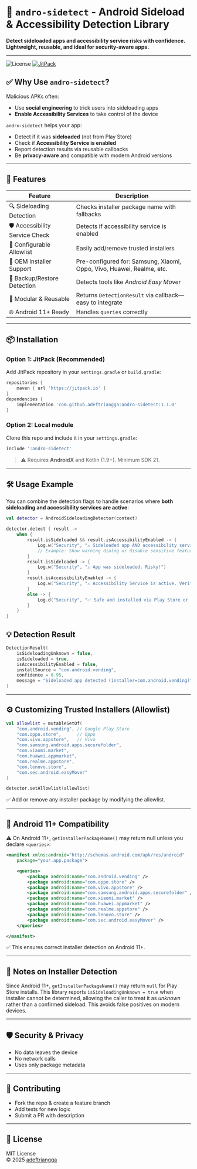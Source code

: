 # 🎯 `andro-sidetect` - Android Sideload & Accessibility Detection Library
**Detect sideloaded apps and accessibility service risks with confidence. Lightweight, reusable, and ideal for security-aware apps.**

---

![License](https://img.shields.io/badge/license-MIT-blue.svg)
[![JitPack](https://jitpack.io/v/adeftriangga/andro-sidetect.svg)](https://jitpack.io/#adeftriangga/andro-sidetect)

## ✅ Why Use `andro-sidetect`?

Malicious APKs often:
- Use **social engineering** to trick users into sideloading apps
- **Enable Accessibility Services** to take control of the device

`andro-sidetect` helps your app:
- Detect if it was **sideloaded** (not from Play Store)
- Check if **Accessibility Service is enabled**
- Report detection results via reusable callbacks
- Be **privacy-aware** and compatible with modern Android versions

---

## 🔧 Features

| Feature | Description |
|-------|-----------|
| 🔍 Sideloading Detection | Checks installer package name with fallbacks |
| 🛡️ Accessibility Service Check | Detects if accessibility service is enabled |
| 🔄 Configurable Allowlist | Easily add/remove trusted installers |
| 📱 OEM Installer Support | Pre-configured for: Samsung, Xiaomi, Oppo, Vivo, Huawei, Realme, etc. |
| 💾 Backup/Restore Detection | Detects tools like *Android Easy Mover* |
| 📁 Modular & Reusable | Returns `DetectionResult` via callback—easy to integrate |
| 🌐 Android 11+ Ready | Handles `queries` correctly |

---

## 📦 Installation

### Option 1: JitPack (Recommended)
Add JitPack repository in your `settings.gradle` or `build.gradle`:
```groovy
repositories {
    maven { url 'https://jitpack.io' }
}
dependencies {
    implementation 'com.github.adeftriangga:andro-sidetect:1.1.0'
}
```

### Option 2: Local module
Clone this repo and include it in your `settings.gradle`:
```groovy
include ':andro-sidetect'
```

>⚠️ Requires **AndroidX** and Kotlin (1.9+). Minimum SDK 21.

---

## 🛠️ Usage Example

You can combine the detection flags to handle scenarios where **both sideloading and accessibility services are active**:

```kotlin
val detector = AndroidSideloadingDetector(context)

detector.detect { result ->
    when {
        result.isSideloaded && result.isAccessibilityEnabled -> {
            Log.w("Security", "⚠️ Sideloaded app AND accessibility service active. High risk!")
            // Example: Show warning dialog or disable sensitive features
        }
        result.isSideloaded -> {
            Log.w("Security", "⚠️ App was sideloaded. Risky!")
        }
        result.isAccessibilityEnabled -> {
            Log.w("Security", "⚠️ Accessibility Service is active. Verify source!")
        }
        else -> {
            Log.d("Security", "✅ Safe and installed via Play Store or trusted source.")
        }
    }
}
```

## 💡 Detection Result 
```kotlin
DetectionResult(
    isSideloadingUnknown = false,
    isSideloaded = true,
    isAccessibilityEnabled = false,
    installSource = "com.android.vending",
    confidence = 0.95,
    message = "Sideloaded app detected (installer=com.android.vending)"
)
```
---

## ⚙️ Customizing Trusted Installers (Allowlist)
```kotlin
val allowlist = mutableSetOf(
    "com.android.vending", // Google Play Store
    "com.oppo.store",      // Oppo
    "com.vivo.appstore",   // Vivo
    "com.samsung.android.apps.securefolder",
    "com.xiaomi.market",
    "com.huawei.appmarket",
    "com.realme.appstore",
    "com.lenovo.store",
    "com.sec.android.easyMover"
)

detector.setAllowlist(allowlist)
```
✅ Add or remove any installer package by modifying the allowlist.

---

## 🔐 Android 11+ Compatibility
⚠️ On Android 11+, `getInstallerPackageName()` may return null unless you declare `<queries>`:

```xml
<manifest xmlns:android="http://schemas.android.com/apk/res/android"
    package="your.app.package">

    <queries>
        <package android:name="com.android.vending" />
        <package android:name="com.oppo.store" />
        <package android:name="com.vivo.appstore" />
        <package android:name="com.samsung.android.apps.securefolder" />
        <package android:name="com.xiaomi.market" />
        <package android:name="com.huawei.appmarket" />
        <package android:name="com.realme.appstore" />
        <package android:name="com.lenovo.store" />
        <package android:name="com.sec.android.easyMover" />
    </queries>

</manifest>
```
✅ This ensures correct installer detection on Android 11+.

---

## 📝 Notes on Installer Detection
Since Android 11+, `getInstallerPackageName()` may return `null` for Play Store installs.
This library  reports `isSideloadingUnknown = true` when installer cannot be determined,
allowing the caller to treat it as *unknown* rather than a confirmed sideload.
This avoids false positives on modern devices.

---
## 🛡️ Security & Privacy
- No data leaves the device  
- No network calls  
- Uses only package metadata  

---

## 🤝 Contributing
- Fork the repo & create a feature branch  
- Add tests for new logic  
- Submit a PR with description  

---

## 📜 License
MIT License  
© 2025 [adeftriangga](https://github.com/adeftriangga)
